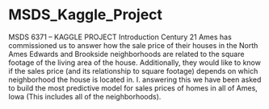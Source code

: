 # MSDS_Kaggle_Project

MSDS 6371 – KAGGLE PROJECT
Introduction
           Century 21 Ames has commissioned us to answer how the sale price of their houses in the North Ames Edwards and Brookside neighborhoods are related to the square footage of the living area of the house. Additionally, they would like to know if the sales price (and its relationship to square footage) depends on which neighborhood the house is located in. I. answering this we have been asked to build the most predictive model for sales prices of homes in all of Ames, Iowa (This includes all of the neighborhoods).
